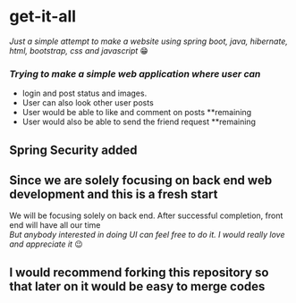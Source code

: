 # get-it-all
*Just a simple attempt to make a website using spring boot, java, hibernate, html, bootstrap, css and javascript* 😁  


### *Trying to make a simple web application where user can*     
* login and post status and images.
* User can also look other user posts   
* User would be able to like and comment on posts **remaining  
* User would also be able to send the friend request **remaining  

## Spring Security added

## Since we are solely focusing on back end web development and this is a fresh start  
We will be focusing solely on back end. After successful completion, front end will have all our time  
*But anybody interested in doing UI can feel free to do it. I would really love and appreciate it* 😉

## I would recommend forking this repository so that later on it would be easy to merge codes
